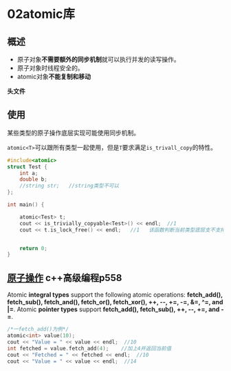 # 02atomic库

## 概述

* 原子对象**不需要额外的同步机制**就可以执行并发的读写操作。
* 原子对象时线程安全的。
* atomic对象**不能复制和移动**

**头文件**

## 使用

某些类型的原子操作底层实现可能使用同步机制。

`atomic<T>`可以跟所有类型一起使用，但是`T`要求满足`is_trivall_copy`的特性。

```cpp
#include<atomic>
struct Test {
    int a;
    double b;
    //string str;   //string类型不可以
};

int main() {

    atomic<Test> t;
    cout << is_trivially_copyable<Test>() << endl;  //1
    cout << t.is_lock_free() << endl;   //1   该函数判断当前类型底层支不支持无锁操作


    return 0;
}
```

## [原子操作](https://zh.cppreference.com/w/cpp/atomic/atomic%20) c++高级编程p558

Atomic **integral types** support the following atomic operations: **fetch\_add\(\), fetch\_sub\(\), fetch\_and\(\), fetch\_or\(\), fetch\_xor\(\), ++, --, +=, -=, &=, ^=, and \|=**. Atomic **pointer types** support **fetch\_add\(\), fetch\_sub\(\), ++, --, +=, and -=**.

```cpp
/*一fetch_add()为例*/
atomic<int> value(10);
cout << "Value = " << value << endl;  //10
int fetched = value.fetch_add(4);    //加上4并返回当前值
cout << "Fetched = " << fetched << endl;  //10  
cout << "Value = " << value << endl;  //14
```

